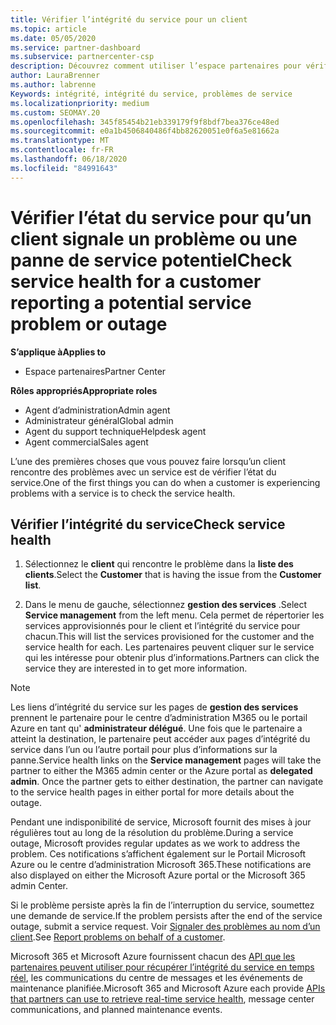 ```yaml
---
title: Vérifier l’intégrité du service pour un client
ms.topic: article
ms.date: 05/05/2020
ms.service: partner-dashboard
ms.subservice: partnercenter-csp
description: Découvrez comment utiliser l’espace partenaires pour vérifier l’intégrité du service d’un client lorsqu’il rencontre un problème avec un service.
author: LauraBrenner
ms.author: labrenne
Keywords: intégrité, intégrité du service, problèmes de service
ms.localizationpriority: medium
ms.custom: SEOMAY.20
ms.openlocfilehash: 345f85454b21eb339179f9f8bdf7bea376ce48ed
ms.sourcegitcommit: e0a1b4506840486f4bb82620051e0f6a5e81662a
ms.translationtype: MT
ms.contentlocale: fr-FR
ms.lasthandoff: 06/18/2020
ms.locfileid: "84991643"
---
```

# <a name="check-service-health-for-a-customer-reporting-a-potential-service-problem-or-outage"></a><span data-ttu-id="63a85-104">Vérifier l’état du service pour qu’un client signale un problème ou une panne de service potentiel</span><span class="sxs-lookup"><span data-stu-id="63a85-104">Check service health for a customer reporting a potential service problem or outage</span></span>

<span data-ttu-id="63a85-105">**S’applique à**</span><span class="sxs-lookup"><span data-stu-id="63a85-105">**Applies to**</span></span>

- <span data-ttu-id="63a85-106">Espace partenaires</span><span class="sxs-lookup"><span data-stu-id="63a85-106">Partner Center</span></span>

<span data-ttu-id="63a85-107">**Rôles appropriés**</span><span class="sxs-lookup"><span data-stu-id="63a85-107">**Appropriate roles**</span></span>

- <span data-ttu-id="63a85-108">Agent d’administration</span><span class="sxs-lookup"><span data-stu-id="63a85-108">Admin agent</span></span>
- <span data-ttu-id="63a85-109">Administrateur général</span><span class="sxs-lookup"><span data-stu-id="63a85-109">Global admin</span></span>
- <span data-ttu-id="63a85-110">Agent du support technique</span><span class="sxs-lookup"><span data-stu-id="63a85-110">Helpdesk agent</span></span>
- <span data-ttu-id="63a85-111">Agent commercial</span><span class="sxs-lookup"><span data-stu-id="63a85-111">Sales agent</span></span>

<span data-ttu-id="63a85-112">L’une des premières choses que vous pouvez faire lorsqu’un client rencontre des problèmes avec un service est de vérifier l’état du service.</span><span class="sxs-lookup"><span data-stu-id="63a85-112">One of the first things you can do when a customer is experiencing problems with a service is to check the service health.</span></span> 

## <a name="check-service-health"></a><span data-ttu-id="63a85-113">Vérifier l’intégrité du service</span><span class="sxs-lookup"><span data-stu-id="63a85-113">Check service health</span></span>

1. <span data-ttu-id="63a85-114">Sélectionnez le **client** qui rencontre le problème dans la **liste des clients**.</span><span class="sxs-lookup"><span data-stu-id="63a85-114">Select the **Customer** that is having the issue from the **Customer list**.</span></span>

2. <span data-ttu-id="63a85-115">Dans le menu de gauche, sélectionnez **gestion des services** .</span><span class="sxs-lookup"><span data-stu-id="63a85-115">Select **Service management** from the left menu.</span></span> <span data-ttu-id="63a85-116">Cela permet de répertorier les services approvisionnés pour le client et l’intégrité du service pour chacun.</span><span class="sxs-lookup"><span data-stu-id="63a85-116">This will list the services provisioned for the customer and the service health for each.</span></span> <span data-ttu-id="63a85-117">Les partenaires peuvent cliquer sur le service qui les intéresse pour obtenir plus d’informations.</span><span class="sxs-lookup"><span data-stu-id="63a85-117">Partners can click the service they are interested in to get more information.</span></span> 

>[!NOTE] 
> <span data-ttu-id="63a85-118">Les liens d’intégrité du service sur les pages de **gestion des services** prennent le partenaire pour le centre d’administration M365 ou le portail Azure en tant qu' **administrateur délégué**. Une fois que le partenaire a atteint la destination, le partenaire peut accéder aux pages d’intégrité du service dans l’un ou l’autre portail pour plus d’informations sur la panne.</span><span class="sxs-lookup"><span data-stu-id="63a85-118">Service health links on the **Service management** pages will take the partner to either the M365 admin center or the Azure portal as **delegated admin**. Once the partner gets to either destination, the partner can navigate to the service health pages in either portal for more details about the outage.</span></span>
 
<span data-ttu-id="63a85-119">Pendant une indisponibilité de service, Microsoft fournit des mises à jour régulières tout au long de la résolution du problème.</span><span class="sxs-lookup"><span data-stu-id="63a85-119">During a service outage, Microsoft provides regular updates as we work to address the problem.</span></span> <span data-ttu-id="63a85-120">Ces notifications s’affichent également sur le Portail Microsoft Azure ou le centre d’administration Microsoft 365.</span><span class="sxs-lookup"><span data-stu-id="63a85-120">These notifications are also displayed on either the Microsoft Azure portal or the Microsoft 365 admin Center.</span></span>

<span data-ttu-id="63a85-121">Si le problème persiste après la fin de l’interruption du service, soumettez une demande de service.</span><span class="sxs-lookup"><span data-stu-id="63a85-121">If the problem persists after the end of the service outage, submit a service request.</span></span> <span data-ttu-id="63a85-122">Voir [Signaler des problèmes au nom d’un client](report-problems-on-behalf-of-a-customer.md).</span><span class="sxs-lookup"><span data-stu-id="63a85-122">See [Report problems on behalf of a customer](report-problems-on-behalf-of-a-customer.md).</span></span>

<span data-ttu-id="63a85-123">Microsoft 365 et Microsoft Azure fournissent chacun des [API que les partenaires peuvent utiliser pour récupérer l’intégrité du service en temps réel](get-automated-service-notifications-with-our-apis.md), les communications du centre de messages et les événements de maintenance planifiée.</span><span class="sxs-lookup"><span data-stu-id="63a85-123">Microsoft 365 and Microsoft Azure each provide [APIs that partners can use to retrieve real-time service health](get-automated-service-notifications-with-our-apis.md), message center communications, and planned maintenance events.</span></span>

 

